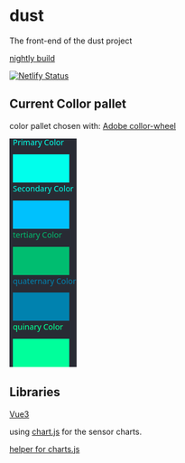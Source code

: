 # dust
The front-end of the dust project

[nightly build](https://scintillating-hotteok-03eadd.netlify.app)

[![Netlify Status](https://api.netlify.com/api/v1/badges/6ad41b57-8940-4ec7-bd78-e03513d63bba/deploy-status)](https://app.netlify.com/sites/scintillating-hotteok-03eadd/deploys)

## Current Collor pallet

color pallet chosen with: [Adobe collor-wheel](https://color.adobe.com/create/color-wheel)

![color-palet](./img/color-palet.png)


## Libraries

[Vue3](https://vuejs.org/)

using [chart.js](https://vue-chart-3.netlify.app/guide/usage/) for the sensor charts.

[helper for charts.js](https://www.chartjs.org/docs/3.0.2/charts/line.html)

